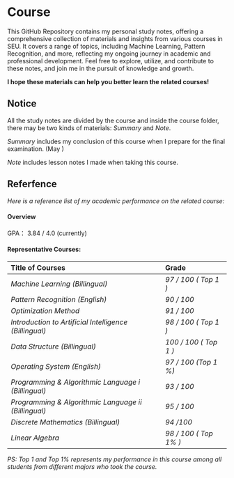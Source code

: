 # Course
This GitHub Repository contains my personal study notes, offering a comprehensive collection of materials and insights from various courses in SEU. It covers a range of topics, including Machine Learning, Pattern Recognition, and more, reflecting my ongoing journey in academic and professional development. Feel free to explore, utilize, and contribute to these notes, and join me in the pursuit of knowledge and growth.  

**I hope these materials can help you better learn the related courses!**

## Notice 
All the study notes are divided by the course and inside the course folder, there may be two kinds of materials: *Summary* and *Note*. 

*Summary* includes my conclusion of this course when I prepare for the final examination. (May )

*Note* includes lesson notes I made when taking this course.

## Referfence
*Here is a reference list of my academic performance on the related course:*

#### Overview
GPA： 3.84 / 4.0 (currently)

#### Representative Courses:

| Title of Courses | Grade |
| :--------------- | :----- |
| *Machine Learning (Billingual)* | *97 / 100 ( Top 1 )* |
|*Pattern Recognition (English)* | *90 / 100*|
|*Optimization Method* | *91 / 100*|
|*Introduction to Artificial Intelligence (Billingual)* | *98 / 100 ( Top 1 )*|
|*Data Structure (Billingual)* | *100 / 100 ( Top 1 )*|
|*Operating System (English)* | *97 / 100 (Top 1 %)*|
|*Programming & Algorithmic Language i (Billingual)* | *93 / 100*|
|*Programming & Algorithmic Language ii (Billingual)* | *95 / 100*|
|*Discrete Mathematics (Billingual)* | *94 /100*|
|*Linear Algebra* | *98 / 100 ( Top 1% )*|


*PS: Top 1 and Top 1% represents my performance in this course among all students from different majors who took the course.*



